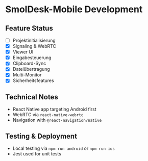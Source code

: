 # SmolDesk-Mobile Development

## Feature Status
- [ ] Projektinitialisierung
- [x] Signaling & WebRTC
- [x] Viewer UI
- [x] Eingabesteuerung
- [x] Clipboard-Sync
- [x] Dateiübertragung
- [x] Multi-Monitor
- [x] Sicherheitsfeatures

## Technical Notes
- React Native app targeting Android first
- WebRTC via `react-native-webrtc`
- Navigation with `@react-navigation/native`

## Testing & Deployment
- Local testing via `npm run android` or `npm run ios`
- Jest used for unit tests
